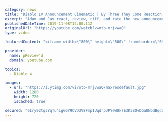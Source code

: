 ```yaml
---
category: news
title: "Diablo IV Announcement Cinematic | By Three They Come Reaction / Review / Rating"
excerpt: "Adam and Jay react, review, riff, and rate the new announcement cinematic everyone wanted to see last year at Blizzcon, Diablo IV 'By Three They Come'."
publishedDateTime: 2019-11-08T12:00:11Z
originalUrl: "https://youtube.com/watch?v=otb-mrjvwaQ"
type: video

featuredContent: "<iframe width=\"800\" height=\"500\" frameborder=\"0\" src=\"https://www.youtube.com/embed/otb-mrjvwaQ\" allow=\"accelerometer; autoplay; encrypted-media; gyroscope; picture-in-picture\" allowfullscreen></iframe>"

provider:
  name: pReview'd
  domain: youtube.com

topics:
  - Diablo 4

images:
  - url: "https://i.ytimg.com/vi/otb-mrjvwaQ/maxresdefault.jpg"
    width: 1280
    height: 720
    isCached: true

secured: "6Iry92tq3YqTu4ig6GY9CVD3V8Fmp1UqdrpJPYeWUk7E3K3BOvDGaUNbdBqdoQ0Qv2E4EzjonI1tFhDzl6qOxyh3DxQpgAcSzP7+PFgcSpF452aQI87C3zx2J/vrhbFe57sz3k7foXoGc5RhD2KNz+SIc/hLulOPd4iETPFaTviZa0GimMUij/qJekIlVKV3uLqyIUIzbX8F6XAayymxQuV83ADOeAmzzrAYuWR3ydykjFLB08cCe9mp5ymWso5R4eCY1vA4lJ5puZWoyA2NeB0U1Bf1h5QQzVZHCRlHPGv4A/LiOOEiF/W5yuJLokWC7mwcDA1EheIHi/4rYfxtewYszoQ3JyFN9mymFbFRD+QFpmV+3mFIEhmm1+7wvPDuX8IOScHUjRbjH6xfk3Ut7AptUZQFdQ2IJ2F2fKUzc24z+hXlj8Mggcgkwx8hP5w/;qLviB1G5rh+LzAOwfmnwwg=="
---
```


